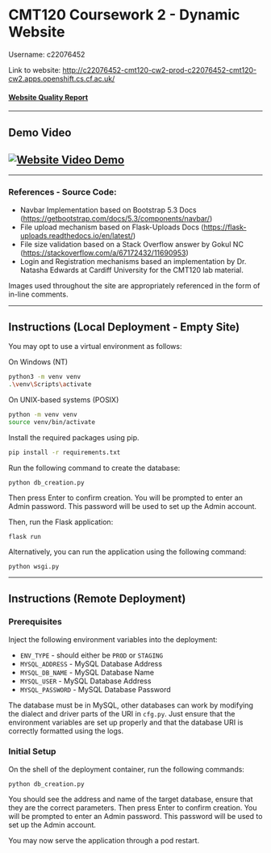 # CMT120 Coursework 2 - Dynamic Website

Username: c22076452

Link to website: http://c22076452-cmt120-cw2-prod-c22076452-cmt120-cw2.apps.openshift.cs.cf.ac.uk/

#### [Website Quality Report](c22076452_report.pdf)

---

## Demo Video

## [![Website Video Demo](https://i.ytimg.com/vi/Q3_VkIxhObg/maxresdefault.jpg)](https://youtu.be/Q3_VkIxhObg "Website Video Demo")

---

### References - Source Code:

- Navbar Implementation based on Bootstrap 5.3 Docs (https://getbootstrap.com/docs/5.3/components/navbar/)
- File upload mechanism based on Flask-Uploads Docs (https://flask-uploads.readthedocs.io/en/latest/)
- File size validation based on a Stack Overflow answer by Gokul NC (https://stackoverflow.com/a/67172432/11690953)
- Login and Registration mechanisms based an implementation by Dr. Natasha Edwards at Cardiff University for the CMT120 lab material.

Images used throughout the site are appropriately referenced in the form of in-line comments.

---

## Instructions (Local Deployment - Empty Site)

You may opt to use a virtual environment as follows:

On Windows (NT)

```bash
python3 -m venv venv
.\venv\Scripts\activate
```

On UNIX-based systems (POSIX)

```bash
python -m venv venv
source venv/bin/activate
```

Install the required packages using pip.

```bash
pip install -r requirements.txt
```

Run the following command to create the database:

```
python db_creation.py
```

Then press Enter to confirm creation.
You will be prompted to enter an Admin password. This password will be used to set up the Admin account.

Then, run the Flask application:

```
flask run
```

Alternatively, you can run the application using the following command:

```
python wsgi.py
```

---

## Instructions (Remote Deployment)

### Prerequisites

Inject the following environment variables into the deployment:

- `ENV_TYPE` - should either be `PROD` or `STAGING`
- `MYSQL_ADDRESS` - MySQL Database Address
- `MYSQL_DB_NAME` - MySQL Database Name
- `MYSQL_USER` - MySQL Database Address
- `MYSQL_PASSWORD` - MySQL Database Password

The database must be in MySQL, other databases can work by modifying the dialect and driver parts of the URI in `cfg.py`. Just ensure that the environment variables are set up properly and that the database URI is correctly formatted using the logs.

### Initial Setup

On the shell of the deployment container, run the following commands:

```
python db_creation.py
```

You should see the address and name of the target database, ensure that they are the correct parameters.
Then press Enter to confirm creation.
You will be prompted to enter an Admin password. This password will be used to set up the Admin account.

You may now serve the application through a pod restart.
